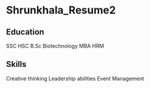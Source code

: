 # Shrunkhala_Resume2

## Education
SSC
HSC
B.Sc Biotechnology
MBA HRM

## Skills 
Creative thinking
Leadership abilities
Event Management
